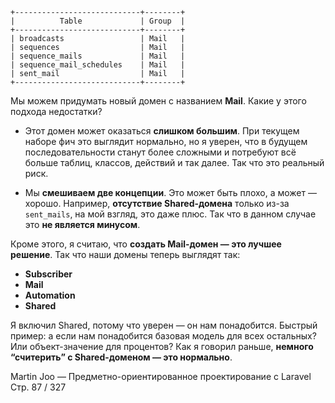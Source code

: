 ```
+----------------------------+--------+
|          Table             | Group  |
+----------------------------+--------+
| broadcasts                 | Mail   |
| sequences                  | Mail   |
| sequence_mails             | Mail   |
| sequence_mail_schedules    | Mail   |
| sent_mail                  | Mail   |
+----------------------------+--------+
```

Мы можем придумать новый домен с названием **Mail**. Какие у этого подхода недостатки?

* Этот домен может оказаться **слишком большим**.
  При текущем наборе фич это выглядит нормально,
  но я уверен, что в будущем последовательности станут более сложными
  и потребуют всё больше таблиц, классов, действий и так далее.
  Так что это реальный риск.

* Мы **смешиваем две концепции**. Это может быть плохо, а может — хорошо.
  Например, **отсутствие Shared-домена** только из-за `sent_mails`, на мой взгляд, это даже плюс.
  Так что в данном случае это **не является минусом**.

Кроме этого, я считаю, что **создать Mail-домен — это лучшее решение**.
Так что наши домены теперь выглядят так:

* **Subscriber**
* **Mail**
* **Automation**
* **Shared**

Я включил Shared, потому что уверен — он нам понадобится.
Быстрый пример: а если нам понадобится базовая модель для всех остальных?
Или объект-значение для процентов? Как я говорил раньше,
**немного “считерить” с Shared-доменом — это нормально**.

Martin Joo — Предметно-ориентированное проектирование с Laravel
Стр. 87 / 327

